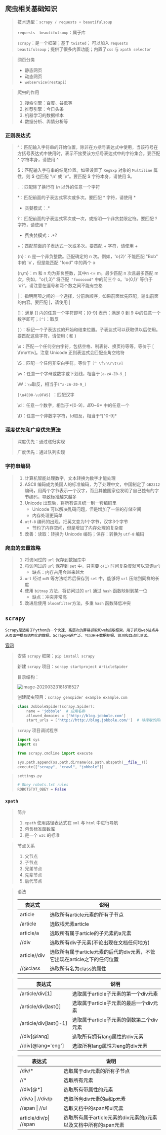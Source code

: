 ## 爬虫相关基础知识

> 技术选型：`scrapy / requests + beautifulsoup`
>
> `requests  beautifulsoup`：属于库
>
> `scrapy`：是一个框架；基于 `twisted`； 可以加入 `requests  beautifulsoup`；提供了很多内置功能；内置了`css` 与 `xpath selector`

> 网页分类
>
> - 静态网页
> - 动态网页
> - `webservice(restapi)`

> 爬虫的作用
>
> 1. 搜索引擎：百度、谷歌等
> 2. 推荐引擎：今日头条
> 3. 机器学习的数据样本
> 4. 数据分析、舆情分析等

### 正则表达式

> ^：匹配输入字符串的开始位置，除非在方括号表达式中使用，当该符号在方括号表达式中使用时，表示不接受该方括号表达式中的字符集合。要匹配 ^ 字符本身，请使用 \^
>
> $：匹配输入字符串的结尾位置。如果设置了 `RegExp` 对象的 `Multiline` 属性，则 $ 也匹配 '\n' 或 '\r'。要匹配 $ 字符本身，请使用 \$。
>
> . ：匹配除了换行符 *\n* 以外的任意一个字符
>
> *：匹配前面的子表达式零次或多次。要匹配 * 字符，请使用 \*
>
> - 贪婪模式：.*
>
> ?：匹配前面的子表达式零次或一次，或指明一个非贪婪限定符。要匹配 ? 字符，请使用 \?
>
> - 费贪婪模式：.*?
>
> +：匹配前面的子表达式一次或多次。要匹配 + 字符，请使用 \+
>
> {n}：n 是一个非负整数。匹配确定的 n 次。例如，'o{2}' 不能匹配 "Bob" 中的 'o'，但是能匹配 "food" 中的两个 o
>
> {n,m}：m 和 n 均为非负整数，其中n <= m。最少匹配 n 次且最多匹配 m 次。例如，"o{1,3}" 将匹配` "fooooood"` 中的前三个 o。'o{0,1}' 等价于 'o?'。请注意在逗号和两个数之间不能有空格
>
> |： 指明两项之间的一个选择，分前后顺序，如果前面优先匹配，输出前面的内容。要匹配 |，请使用 \|  
>
> []：满足 [] 内的任意一个字符即可；[0-9] 表示：满足 0 到 9 中的任意一个数字即可；`[^]`：取反
>
> ( )：标记一个子表达式的开始和结束位置。子表达式可以获取供以后使用。要匹配这些字符，请使用 \( 和 \)
>
> \s：匹配一个任何空白字符，包括空格、制表符、换页符等等。等价于 [ \f\n\r\t\v]。注意 Unicode 正则表达式会匹配全角空格符
>
> \S：匹配一个任何非空白字符。等价于 `[^ \f\n\r\t\v]`
>
> \w：任意一个字母或数字或下划线，相当于`[a-zA-Z0-9_]`
>
> \W：`\w`取反，相当于`[^a-zA-Z0-9_]`
>
> `[\u4E00-\u9FA5] `：匹配汉字
>
> \d：任意一个数字，相当于*[0-9]*，即*0~9* 中的任意一个
>
> \D：任意一个非数字字符，*\d*取反，相当于*[^0-9]*

### 深度优先和广度优先算法

> 深度优先：通过递归实现
>
> 广度优先：通过队列实现
>

### 字符串编码

> 1. 计算机智能处理数字，文本转换为数字才能处理
> 2. ASCII 编码成为美国人的标准编码，为了处理中文，中国制定了 `GB2312` 编码，用两个字节表示一个汉字，而且其他国家也发明了自己独有的字节编码，导致标准越来越多
> 3. Unicode 出现后，将所有语言统一到一套编码里
>    - Unicode 可以解决乱码问题，但是增加了一倍的存储空间
>    - 内存处理更简单
> 4. `utf-8` 编码的出现，把英文变为1个字节，汉字3个字节
>    - 节约了内存空间，但是增加了内存处理的复杂度
> 5. 改善：读取：转换为 Unicode 编码；保存：转换为 `utf-8` 编码

### 爬虫的去重策略

> 1. 将访问过的 `url` 保存到数据库中
> 2. 将访问过的 `url` 保存到 `set` 中，只需要 `o(1)` 时间复杂度就可以查询`url`
>    - 缺点：内存占用会越来越大
> 3. `url` 经过 `md5` 等方法哈希后保存到 `set` 中，能够将 `url` 压缩到同样的长度
> 4. 使用 `bitmap` 方法，将访问过的 `url` 通过 `hash` 函数映射到某一位
>    - 缺点：冲突非常高
> 5. 改进后使用 `bloomfilter`方法，多重 `hash` 函数降低冲突



## `scrapy`

```
Scrapy是适用于Python的一个快速、高层次的屏幕抓取和web抓取框架，用于抓取web站点并从页面中提取结构化的数据。Scrapy用途广泛，可以用于数据挖掘、监测和自动化测试。
```

[官网](https://scrapy.org/)

> 安装 `scrapy` 框架：`pip install scrapy`
>
> 新建 `scrapy` 项目：`scrapy startproject ArticleSpider`
>
> 目录结构：
>
> ![image-20200323181818527](E:\project\scrapy\scrapy_project\images\01.png)
>
> 创建爬虫项目：`scrapy genspider example example.com`

> ```python
> class JobboleSpider(scrapy.Spider):
>     name = 'jobbole'  # 应用名称
>     allowed_domains = ['http://blog.jobbole.com']
>     start_urls = ['http://http://blog.jobbole.com/']  # 待爬取的网站
> ```

> `scrapy` 项目调试程序
>
> ```python
> import sys
> import os
> 
> from scrapy.cmdline import execute
> 
> sys.path.append(os.path.dirname(os.path.abspath(__file__)))
> execute(["scrapy", "crawl", "jobbole"])
> ```

> `settings.py`
>
> ```python
> # Obey robots.txt rules
> ROBOTSTXT_OBEY = False
> ```

### `xpath`

>简介
>
>1. `xpath` 使用路径表达式在 `xml` 与 `html` 中进行导航
>2. 包含标准函数库
>3. 是一个 `w3c` 的标准

> 节点关系
>
> 1. 父节点
> 2. 子节点
> 3. 兄弟节点
> 4. 先辈节点
> 5. 后代节点

> 语法
>
> | **表达式**   | **说明**                                                     |
> | ------------ | ------------------------------------------------------------ |
> | article      | 选取所有article元素的所有子节点                              |
> | /article     | 选取根元素article                                            |
> | article/a    | 选取所有属于article的子元素的a元素                           |
> | //div        | 选取所有div子元素(不论出现在文档任何地方)                    |
> | article//div | 选取所有属于article元素的后代的div元素，不管它出现在article之下的任何位置 |
> | //@class     | 选取所有名为class的属性                                      |

> | **表达式**             | **说明**                                 |
> | ---------------------- | ---------------------------------------- |
> | /article/div[1]        | 选取属于article子元素的第一个div元素     |
> | /article/div[last()]   | 选取属于article子元素的最后一个div元素   |
> | /article/div[last()-1] | 选取属于article子元素的倒数第二个div元素 |
> | //div[@lang]           | 选取所有拥有lang属性的div元素            |
> | //div[@lang='eng']     | 选取所有lang属性为eng的div元素           |

> | **表达式**             | **说明**                                                     |
> | ---------------------- | ------------------------------------------------------------ |
> | /div/*                 | 选取属于div元素的所有子节点                                  |
> | //*                    | 选取所有元素                                                 |
> | //div[@*]              | 选取所有带属性的元素                                         |
> | /div/a \| //div/p      | 选取所有div元素的a和p元素                                    |
> | //span \| //ul         | 选取文档中的span和ul元素                                     |
> | article/div/p\| //span | 选取所有属于article元素的div元素的p元素 以及文档中所有的span元素 |

